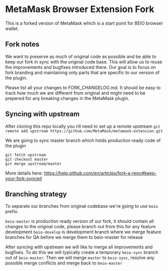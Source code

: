 # MetaMask Browser Extension Fork

This is a forked version of MetaMask which is a start point for BEIO browser wallet.

## Fork notes

We want to preserve as much of original code as possible and be able to keep our fork in sync with the original code base. This will allow us to reuse the improvements and bugfixes introduced there. Our goal is to focus on fork branding and maintaining only parts that are specific to our version of the plugin.

Please list all your changes to FORK_CHANGELOG.md. It should be easy to track how much we are different from original and might need to be prepered for any breaking changes in the MetaMask plugin.

## Syncing with upstream

After cloning this repo locally you rill need to set up a remote upstream
`git remote add upstream https://github.com/MetaMask/metamask-extension.git`

We are going to sync master branch which holds production ready code of the plugin
```
git fetch upstream
git checkout master
git merge upstream/master
```

More details here:
https://help.github.com/en/articles/fork-a-repo#keep-your-fork-synced


## Branching strategy

To separate our branches from original codebase we're going to use `beio` prefix.

`beio-master` is production ready version of our fork, it should contain all changes to the original code, please branch out from this for any feature development
`beio-develop` is development branch where we merge feature branches for QA before we merge them to beio-master for release

After syncing with upstream we will like to merge all improvements and bugfixes. To do this we will typically create a temporary `beio-sync` branch out of `beio-master`. Then we will merge `master` to `beio-sync`, resolve any possible merge conflicts and merge back to `beio-master`
